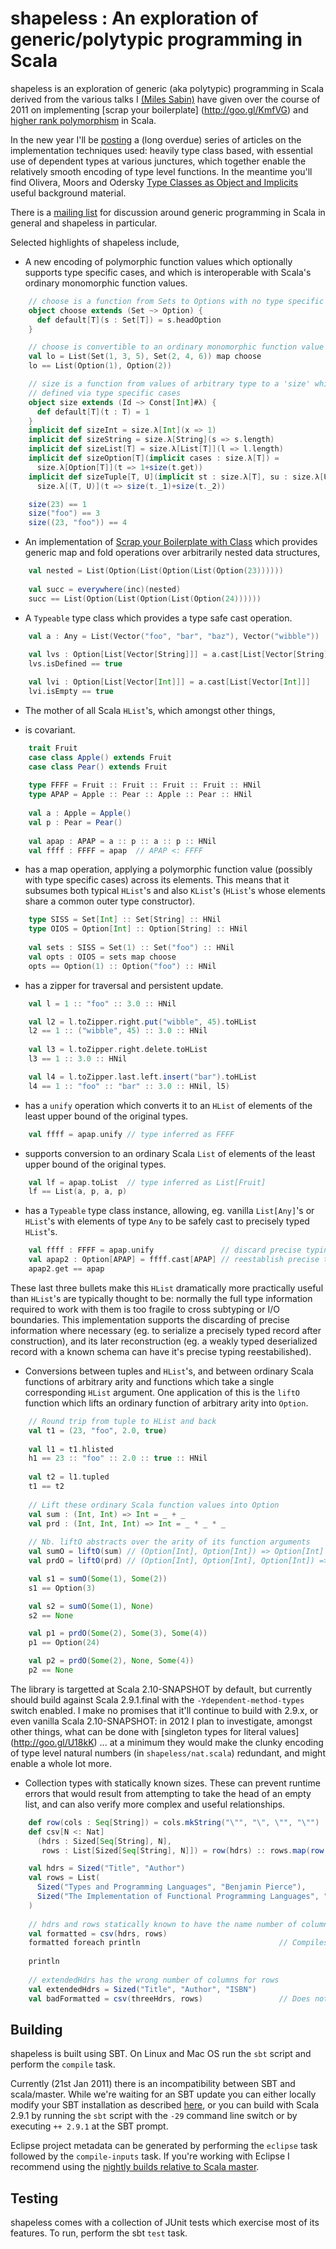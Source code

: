 shapeless : An exploration of generic/polytypic programming in Scala
====================================================================

shapeless is an exploration of generic (aka polytypic) programming in Scala
derived from the various talks I [(Miles Sabin)](http://goo.gl/oBCzn) have
given over the course of 2011 on implementing [scrap your boilerplate]
(http://goo.gl/KmfVG) and [higher rank polymorphism](http://goo.gl/zGRQ7) in
Scala.

In the new year I'll be [posting](http://www.chuusai.com/blog) a (long
overdue) series of articles on the implementation techniques used: heavily 
type class based, with essential use of dependent types at various
junctures, which together enable the relatively smooth encoding of type level
functions. In the meantime you'll find Olivera, Moors and Odersky [Type
Classes as Object and Implicits](http://goo.gl/ZbcxY) useful background
material.

There is a [mailing list](https://groups.google.com/group/shapeless-dev)
for discussion around generic programming in Scala in general and
shapeless in particular. 

Selected highlights of shapeless include,

* A new encoding of polymorphic function values which optionally supports
  type specific cases, and which is interoperable with Scala's ordinary
  monomorphic function values.
  
```scala
    // choose is a function from Sets to Options with no type specific cases
    object choose extends (Set ~> Option) {
      def default[T](s : Set[T]) = s.headOption 
    }

    // choose is convertible to an ordinary monomorphic function value
    val lo = List(Set(1, 3, 5), Set(2, 4, 6)) map choose
    lo == List(Option(1), Option(2))

    // size is a function from values of arbitrary type to a 'size' which is
    // defined via type specific cases
    object size extends (Id ~> Const[Int]#λ) {
      def default[T](t : T) = 1
    }
    implicit def sizeInt = size.λ[Int](x => 1)
    implicit def sizeString = size.λ[String](s => s.length)
    implicit def sizeList[T] = size.λ[List[T]](l => l.length)
    implicit def sizeOption[T](implicit cases : size.λ[T]) =
      size.λ[Option[T]](t => 1+size(t.get))
    implicit def sizeTuple[T, U](implicit st : size.λ[T], su : size.λ[U]) =
      size.λ[(T, U)](t => size(t._1)+size(t._2))

    size(23) == 1
    size("foo") == 3
    size((23, "foo")) == 4
```

* An implementation of [Scrap your Boilerplate with Class](http://goo.gl/pR1OV)
  which provides generic map and fold operations over arbitrarily nested data
  structures,
  
```scala
    val nested = List(Option(List(Option(List(Option(23))))))
    
    val succ = everywhere(inc)(nested)
    succ == List(Option(List(Option(List(Option(24))))))
```

* A `Typeable` type class which provides a type safe cast operation.

```scala
    val a : Any = List(Vector("foo", "bar", "baz"), Vector("wibble"))
    
    val lvs : Option[List[Vector[String]]] = a.cast[List[Vector[String]]]
    lvs.isDefined == true

    val lvi : Option[List[Vector[Int]]] = a.cast[List[Vector[Int]]]
    lvi.isEmpty == true
```

* The mother of all Scala `HList`'s, which amongst other things,
+ is covariant.

```scala
    trait Fruit
    case class Apple() extends Fruit
    case class Pear() extends Fruit
    
    type FFFF = Fruit :: Fruit :: Fruit :: Fruit :: HNil
    type APAP = Apple :: Pear :: Apple :: Pear :: HNil
    
    val a : Apple = Apple()
    val p : Pear = Pear()
    
    val apap : APAP = a :: p :: a :: p :: HNil
    val ffff : FFFF = apap  // APAP <: FFFF 
```

+ has a map operation, applying a polymorphic function value (possibly
  with type specific cases) across its elements. This means that it
  subsumes both typical `HList`'s and also `KList`'s (`HList`'s whose
  elements share a common outer type constructor).
      
```scala
    type SISS = Set[Int] :: Set[String] :: HNil
    type OIOS = Option[Int] :: Option[String] :: HNil
    
    val sets : SISS = Set(1) :: Set("foo") :: HNil
    val opts : OIOS = sets map choose
    opts == Option(1) :: Option("foo") :: HNil 
```

+ has a zipper for traversal and persistent update.
    
```scala
    val l = 1 :: "foo" :: 3.0 :: HNil

    val l2 = l.toZipper.right.put("wibble", 45).toHList
    l2 == 1 :: ("wibble", 45) :: 3.0 :: HNil
  
    val l3 = l.toZipper.right.delete.toHList
    l3 == 1 :: 3.0 :: HNil

    val l4 = l.toZipper.last.left.insert("bar").toHList
    l4 == 1 :: "foo" :: "bar" :: 3.0 :: HNil, l5)
```
    
+ has a `unify` operation which converts it to an `HList` of elements
  of the least upper bound of the original types.
      
```scala
    val ffff = apap.unify // type inferred as FFFF
```
      
+ supports conversion to an ordinary Scala `List` of elements of the
  least upper bound of the original types.
      
```scala
    val lf = apap.toList  // type inferred as List[Fruit]
    lf == List(a, p, a, p)
```
      
+ has a `Typeable` type class instance, allowing, eg. vanilla
 `List[Any]`'s or `HList`'s with elements of type `Any` to be safely
  cast to precisely typed `HList`'s.
      
```scala
    val ffff : FFFF = apap.unify               // discard precise typing 
    val apap2 : Option[APAP] = ffff.cast[APAP] // reestablish precise typing
    apap2.get == apap  
```
      
These last three bullets make this `HList` dramatically more practically
useful than `HList`'s are typically thought to be: normally the full
type information required to work with them is too fragile to cross subtyping
or I/O boundaries. This implementation supports the discarding of precise
information where necessary (eg. to serialize a precisely typed record after
construction), and its later reconstruction (eg. a weakly typed deserialized
record with a known schema can have it's precise typing reestabilished).

* Conversions between tuples and `HList`'s, and between ordinary Scala
  functions of arbitrary arity and functions which take a single
  corresponding `HList` argument. One application of this is the `liftO`
  function which lifts an ordinary function of arbitrary arity into `Option`.
  
```scala
    // Round trip from tuple to HList and back
    val t1 = (23, "foo", 2.0, true)
    
    val l1 = t1.hlisted
    h1 == 23 :: "foo" :: 2.0 :: true :: HNil
    
    val t2 = l1.tupled
    t1 == t2
    
    // Lift these ordinary Scala function values into Option 
    val sum : (Int, Int) => Int = _ + _
    val prd : (Int, Int, Int) => Int = _ * _ * _
    
    // Nb. liftO abstracts over the arity of its function arguments 
    val sumO = liftO(sum) // (Option[Int], Option[Int]) => Option[Int]
    val prdO = liftO(prd) // (Option[Int], Option[Int], Option[Int]) => Option[Int]

    val s1 = sumO(Some(1), Some(2))
    s1 == Option(3)

    val s2 = sumO(Some(1), None)
    s2 == None

    val p1 = prdO(Some(2), Some(3), Some(4))
    p1 == Option(24)

    val p2 = prdO(Some(2), None, Some(4))
    p2 == None
```
      
The library is targetted at Scala 2.10-SNAPSHOT by default, but currently
should build against Scala 2.9.1.final with the `-Ydependent-method-types`
switch enabled. I make no promises that it'll continue to build with 2.9.x,
or even vanilla Scala 2.10-SNAPSHOT: in 2012 I plan to investigate, amongst
other things, what can be done with [singleton types for literal values]
(http://goo.gl/U18kK) ... at a minimum they would make the clunky encoding
of type level natural numbers (in `shapeless/nat.scala`) redundant, and
might enable a whole lot more.

* Collection types with statically known sizes. These can prevent runtime
  errors that would result from attempting to take the head of an empty list,
  and can also verify more complex and useful relationships. 

```scala
    def row(cols : Seq[String]) = cols.mkString("\"", "\", \"", "\"")
    def csv[N <: Nat]
      (hdrs : Sized[Seq[String], N],
       rows : List[Sized[Seq[String], N]]) = row(hdrs) :: rows.map(row(_))

    val hdrs = Sized("Title", "Author")
    val rows = List(
      Sized("Types and Programming Languages", "Benjamin Pierce"),
      Sized("The Implementation of Functional Programming Languages", "Simon Peyton-Jones")
    )
  
    // hdrs and rows statically known to have the name number of columns
    val formatted = csv(hdrs, rows)
    formatted foreach println                               // Compiles
    
    println
    
    // extendedHdrs has the wrong number of columns for rows
    val extendedHdrs = Sized("Title", "Author", "ISBN")
    val badFormatted = csv(threeHdrs, rows)                 // Does not compile
```

Building
--------

shapeless is built using SBT. On Linux and Mac OS run the `sbt` script and
perform the `compile` task.

Currently (21st Jan 2011) there is an incompatibility between SBT and
scala/master. While we're waiting for an SBT update you can either locally
modify your SBT installation as described
[here](https://groups.google.com/d/topic/simple-build-tool/ydKd83jbVX4/discussion),
or you can build with Scala 2.9.1 by running the `sbt` script with the `-29`
command line switch or by executing `++ 2.9.1` at the SBT prompt.


Eclipse project metadata can be generated by performing the `eclipse` task
followed by the `compile-inputs` task. If you're working with Eclipse I 
recommend using the [nightly builds relative to Scala master](http://goo.gl/iRgyc).

Testing
-------

shapeless comes with a collection of JUnit tests which exercise most of its
features. To run, perform the sbt `test` task.
